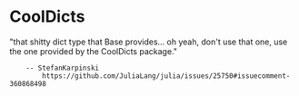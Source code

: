 # CoolDicts
"that shitty dict type that Base provides... oh yeah, don't use that one, use the one
provided by the CoolDicts package."

        -- StefanKarpinski
            https://github.com/JuliaLang/julia/issues/25750#issuecomment-360868498
